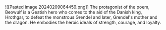 ![[Pasted image 20240209064459.png]]
The protagonist of the poem, Beowulf is a Geatish hero who comes to the aid of the Danish king, Hrothgar, to defeat the monstrous Grendel and later, Grendel's mother and the dragon. He embodies the heroic ideals of strength, courage, and loyalty.